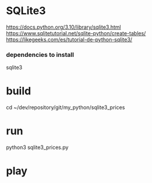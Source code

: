 # SQLite3
https://docs.python.org/3.10/library/sqlite3.html
https://www.sqlitetutorial.net/sqlite-python/create-tables/
https://likegeeks.com/es/tutorial-de-python-sqlite3/

### dependencies to install
sqlite3

# build
cd ~/dev/repository/git/my_python/sqlite3_prices

# run
python3 sqlite3_prices.py


# play
